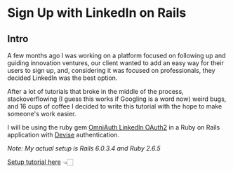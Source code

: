 # Sign Up with LinkedIn on Rails
## Intro

A few months ago I was working on a platform focused on following up and guiding innovation ventures, our client wanted to add an easy way for their users to sign up, and, considering it was focused on professionals, they decided LinkedIn was the best option.

After a lot of tutorials that broke in the middle of the process, stackoverflowing (I guess this works if Googling is a word now) weird bugs, and 16 cups of coffee I decided to write this tutorial with the hope to make someone's work easier.

I will be using the ruby gem [OmniAuth LinkedIn OAuth2](https://medium.com/r/?url=https%3A%2F%2Fgithub.com%2Fdecioferreira%2Fomniauth-linkedin-oauth2) in a Ruby on Rails application with [Devise](https://github.com/heartcombo/devise) authentication.

*Note: My actual setup is Rails 6.0.3.4 and Ruby 2.6.5*

[Setup tutorial here](https://medium.com/@nicoproto/sign-up-with-linkedin-on-rails-d55ea0e80f2a) 👈🏻


